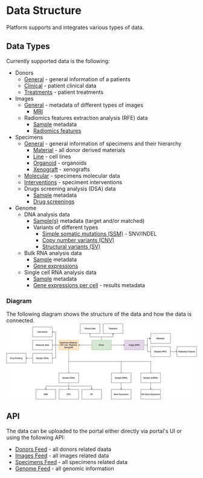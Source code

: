 # Data Structure
Platform supports and integrates various types of data.

## Data Types
Currently supported data is the following:
- Donors
  - [General](https://github.com/dkfz-unite/unite-donors-feed/blob/main/Docs/api-models-donors.md) - general information of a patients
  - [Clinical](https://github.com/dkfz-unite/unite-donors-feed/blob/main/Docs/api-models-base-clinical.md) - patient clinical data
  - [Treatments](https://github.com/dkfz-unite/unite-donors-feed/blob/main/Docs/api-models-base-treatment.md) - patient treatments
- Images
  - [General](https://github.com/dkfz-unite/unite-images-feed/blob/main/Docs/api-models-image.md) - metadata of different types of images
    - [MRI](https://github.com/dkfz-unite/unite-images-feed/blob/main/Docs/api-models-mris.md)
  - Radiomics features extraction analysis (RFE) data
    - [Sample](https://github.com/dkfz-unite/unite-images-feed/blob/main/Docs/api-models-base-sample.md) metadata
    - [Radiomics features](https://github.com/dkfz-unite/unite-images-feed/blob/main/Docs/api-models-radiomics.md)
- Specimens
  - [General](https://github.com/dkfz-unite/unite-specimens-feed/blob/main/Docs/api-models-specimen.md) - general information of specimens and their hierarchy
    - [Material](https://github.com/dkfz-unite/unite-specimens-feed/blob/main/Docs/api-models-material.md) - all donor derived materials
    - [Line](https://github.com/dkfz-unite/unite-specimens-feed/blob/main/Docs/api-models-line.md) - cell lines
    - [Organoid](https://github.com/dkfz-unite/unite-specimens-feed/blob/main/Docs/api-models-organoid.md) - organoids
    - [Xenograft](https://github.com/dkfz-unite/unite-specimens-feed/blob/main/Docs/api-models-xenograft.md) - xenografts
  - [Molecular](https://github.com/dkfz-unite/unite-specimens-feed/blob/main/Docs/api-models-base-molecular.md) - specimens molecular data
  - [Interventions](https://github.com/dkfz-unite/unite-specimens-feed/blob/main/Docs/api-models-base-intervention.md) - speciment interventions
  - Drugs screening analysis (DSA) data
    - [Sample](https://github.com/dkfz-unite/unite-specimens-feed/blob/main/Docs/api-models-base-sample.md) metadata
    - [Drug screenings](https://github.com/dkfz-unite/unite-specimens-feed/blob/main/Docs/api-models-drugs.md)
- Genome
  - DNA analysis data
    - [Sample(s)](https://github.com/dkfz-unite/unite-genome-feed/blob/main/Docs/api-models-sample.md) metadata (target and/or matched)
    - Variants of different types
      - [Simple somatic mutations (SSM)](https://github.com/dkfz-unite/unite-genome-feed/blob/main/Docs/api-models-dna-ssm.md) - SNV/INDEL
      - [Copy number variants (CNV)](https://github.com/dkfz-unite/unite-genome-feed/blob/main/Docs/api-models-dna-cnv.md)
      - [Structural variants (SV)](https://github.com/dkfz-unite/unite-genome-feed/blob/main/Docs/api-models-dna-sv.md)
  - Bulk RNA analysis data
    - [Sample](https://github.com/dkfz-unite/unite-genome-feed/blob/main/Docs/api-models-sample.md) metadata
    - [Gene expressions](https://github.com/dkfz-unite/unite-genome-feed/blob/main/Docs/api-models-rna-exp.md)
  - Single cell RNA analysis data
    - [Sample](https://github.com/dkfz-unite/unite-genome-feed/blob/main/Docs/api-models-sample.md) metadata
    - [Gene expressions per cell](https://github.com/dkfz-unite/unite-genome-feed/blob/main/Docs/api-models-rnasc-exp.md) - results metadata

### Diagram
The following diagram shows the structure of the data and how the data is connected.  
![Structure](images/data-structure.svg "Structure")

## API
The data can be uploaded to the portal either directly via portal's UI or using the following API:
- [Donors Feed](https://github.com/dkfz-unite/unite-donors-feed/blob/main/Docs/api.md) - all donors related daata
- [Images Feed](https://github.com/dkfz-unite/unite-images-feed/blob/main/Docs/api.md) - all images related data
- [Specimens Feed](https://github.com/dkfz-unite/unite-specimens-feed/blob/main/Docs/api.md) - all specimens related data
- [Genome Feed](https://github.com/dkfz-unite/unite-genome-feed/blob/main/Docs/api.md) - all genomic information 